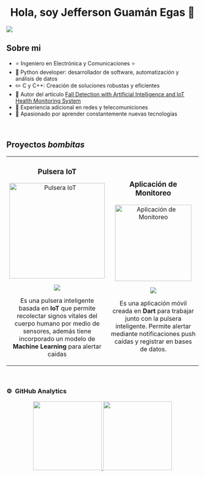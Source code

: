 <div align="center">
<h1 align="center">Hola, soy <a >Jefferson Guamán Egas</a> 👋</h1>
</div>
<img src="https://imgur.com/uHEND8X.png">

## Sobre mi

- ⭐ Ingeniero en Electrónica y Comunicaciones ⭐ 
- 📲  Python developer: desarrollador de software, automatización y análisis de datos
- ✏️ C y C++: Creación de soluciones robustas y eficientes
- 📗 Autor del artículo [Fall Detection with Artificial Intelligence and IoT Health Monitoring System](https://ieeexplore.ieee.org/document/10308997)
- 🎥 Experiencia adicional en redes y telecomuniciones
- 🧑 Apasionado por aprender constantemente nuevas tecnologías
<br>

## Proyectos *bombitas*
<table>
<tr>
<td width="50%">
<h3 align="center">Pulsera IoT</h3>
<div align="center">
<a href="https://github.com/JeffersonG96/EdgeImpulse-ESP32-Platformio" target="_blank"><img src="https://imgur.com/OxMWvb7.png" width="250" alt="Pulsera IoT"></a>
<p>
<a href="https://github.com/JeffersonG96/EdgeImpulse-ESP32-Platformio" target="_blank">
<img src="https://img.shields.io/badge/CÓDIGO-ff9?style=for-the-badge&logo=github&logoColor=black">
</a>

</p>
<p>Es una pulsera inteligente basada en <strong>IoT</strong> que permite recolectar signos vitales del cuerpo humano por medio de sensores, además tiene incorporado un modelo de <strong>Machine Learning</strong> para alertar caidas</p>
</div>
                                                                                      
</td>
<td width="50%">
               <br>
<h3 align="center">Aplicación de Monitoreo</h3>
<div align="center">                                       
<a href="https://github.com/JeffersonG96/flutter-ts" target="_blank"><img src="https://imgur.com/xZur322.png" width="200" alt="Aplicación de Monitoreo"></a>
<br>
<p>
<a href="https://github.com/JeffersonG96/flutter-ts" target="_blank">
<img src="https://img.shields.io/badge/C%C3%93DIGO-80ffaa?style=for-the-badge&logo=github&logoColor=black">
</a>

</p>
</p>Es una aplicación móvil creada en <strong>Dart</strong> para trabajar junto con la pulsera inteligente. Permite alertar mediante notificaciones push caídas y registrar en bases de datos.</p>
</div>                                                             
</table>                                                                                 
</div>
<br>

### ⚙️ &nbsp;GitHub Analytics

<p align="center">
<a href="https://github.com/JeffersonG96">
  <img height="180em" src="https://github-readme-stats-eight-theta.vercel.app/api?username=JeffersonG96&show_icons=true&theme=algolia&include_all_commits=true&count_private=true"/>
  <img height="180em" src="https://github-readme-stats-eight-theta.vercel.app/api/top-langs/?username=JeffersonG96&layout=compact&langs_count=8&theme=algolia"/>
  
</a>
</p>
